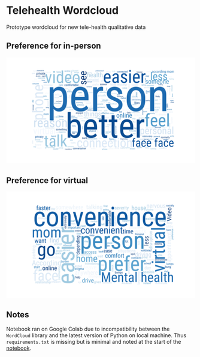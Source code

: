 # Telehealth Wordcloud

Prototype wordcloud for new tele-health qualitative data

## Preference for in-person

![in person](https://raw.githubusercontent.com/forbow-lab/telehealth-wordcloud/main/figs/2022-02-01_person_wordcloud.png)

## Preference for virtual

![virtual](https://raw.githubusercontent.com/forbow-lab/telehealth-wordcloud/main/figs/2022-02-01_virtual_wordcloud.png)

## Notes

Notebook ran on Google Colab due to incompatibility between the `WordCloud` library and the latest version of Python on local machine. 
Thus `requirements.txt` is missing but is minimal and noted at the start of the [notebook](https://github.com/forbow-lab/telehealth-wordcloud/blob/main/telehealth-wordcloud.ipynb).
